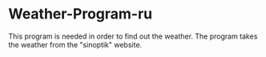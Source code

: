 # Weather-Program-ru
This program is needed in order to find out the weather. The program takes the weather from the "sinoptik" website.
